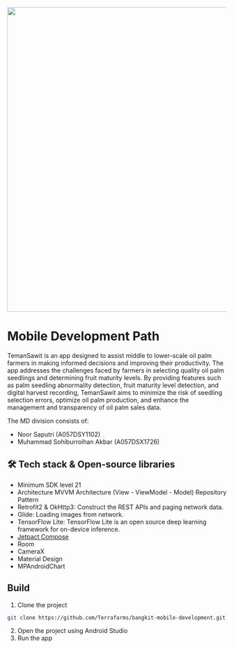 <img src="https://github.com/TemanSawit/TemanSawitApp/assets/92320588/8f1164de-88f0-4eca-9270-bf40219bb6fd"  width="1000" height="700">

# Mobile Development Path

TemanSawit is an app designed to assist middle to lower-scale oil palm farmers in making informed decisions and improving their productivity. The app addresses the challenges faced by farmers in selecting quality oil palm seedlings and determining fruit maturity levels. By providing features such as palm seedling abnormality detection, fruit maturity level detection, and digital harvest recording, TemanSawit aims to minimize the risk of seedling selection errors, optimize oil palm production, and enhance the management and transparency of oil palm sales data.

The MD division consists of:

- Noor Saputri (A057DSY1102)
- Muhammad Sohiburroihan Akbar (A057DSX1726)


## 🛠️ Tech stack & Open-source libraries
<!-- Test -->
- Minimum SDK level 21
- Architecture
MVVM Architecture (View - ViewModel - Model)
Repository Pattern
- Retrofit2 & OkHttp3: Construct the REST APIs and paging network data.
- Glide: Loading images from network.
- TensorFlow Lite: TensorFlow Lite is an open source deep learning framework for on-device inference.
- [Jetpact Compose](https://developer.android.com/jetpack/compose?gclid=CjwKCAjwkLCkBhA9EiwAka9QRoDjsHwvjkPI1IqNOZk6H4kdF3VYhhhCG0pKZXUIxHW3jD3W2eDuHBoClgIQAvD_BwE&gclsrc=aw.ds)
-  Room
-  CameraX
-  Material Design
-  MPAndroidChart

## Build
<!-- Test -->
1. Clone the project
```bash
git clone https://github.com/Terrafarms/bangkit-mobile-development.git
```
2. Open the project using Android Studio
3. Run the app



